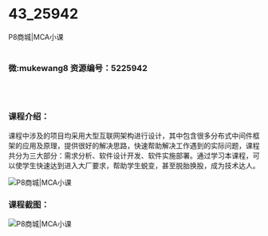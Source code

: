 # 43_25942
P8商城|MCA小课
<br/></br>
<h3>微:mukewang8 资源编号：5225942</h3>
<br/></br>
<h3>课程介绍：</h3>
<p>课程中涉及的项目均采用大型互联网架构进行设计，其中包含很多分布式中间件框架的应用及原理，提供很好的解决思路，快速帮助解决工作遇到的实际问题，课程共分为三大部分：需求分析、软件设计开发、软件实施部署。通过学习本课程，可以使学生快速达到进入大厂要求，帮助学生蜕变，甚至脱胎换股，成为技术达人。</p>
<p><img src="https://www.ko996.com/wp-content/uploads/img/2022/08/1-85-300x175.png" alt="P8商城|MCA小课"></p>
<div class="info-desc">
<h3>课程截图：</h3>
<p><img src="https://www.ko996.com/wp-content/uploads/img/2022/08/2-78.png" alt="P8商城|MCA小课"></p>


			
</div>
